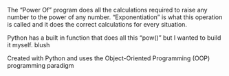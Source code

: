 The “Power Of” program does all the calculations required to raise any number to the power of any number. “Exponentiation” is what this operation is called and it does the correct calculations for every situation.

Python has a built in function that does all this “pow()” but I wanted to build it myself. blush

Created with Python and uses the Object-Oriented Programming (OOP) programming paradigm
